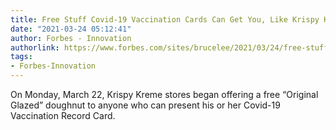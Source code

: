 ```yaml
---
title: Free Stuff Covid-19 Vaccination Cards Can Get You, Like Krispy Kreme Doughnuts
date: "2021-03-24 05:12:41"
author: Forbes - Innovation
authorlink: https://www.forbes.com/sites/brucelee/2021/03/24/free-stuff-covid-19-vaccine-cards-can-get-you-like-krispy-kreme-doughnuts/
tags:
- Forbes-Innovation
---
```

On Monday, March 22, Krispy Kreme stores began offering a free “Original Glazed” doughnut to anyone who can present his or her Covid-19 Vaccination Record Card.